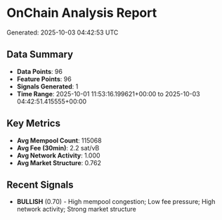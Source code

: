 # OnChain Analysis Report
Generated: 2025-10-03 04:42:53 UTC

## Data Summary
- **Data Points**: 96
- **Feature Points**: 96
- **Signals Generated**: 1
- **Time Range**: 2025-10-01 11:53:16.199621+00:00 to 2025-10-03 04:42:51.415555+00:00

## Key Metrics
- **Avg Mempool Count**: 115068
- **Avg Fee (30min)**: 2.2 sat/vB
- **Avg Network Activity**: 1.000
- **Avg Market Structure**: 0.762

## Recent Signals
- **BULLISH** (0.70) - High mempool congestion; Low fee pressure; High network activity; Strong market structure
